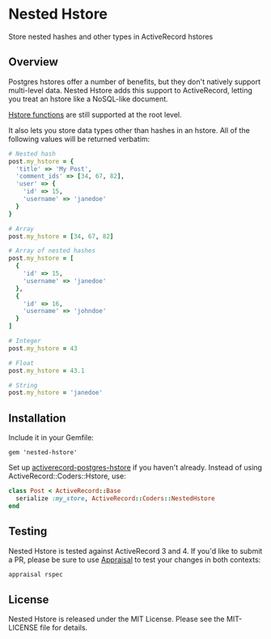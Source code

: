Nested Hstore
=============
Store nested hashes and other types in ActiveRecord hstores

Overview
--------

Postgres hstores offer a number of benefits, but they don't natively support multi-level data. Nested Hstore adds this support to ActiveRecord, letting you treat an hstore like a NoSQL-like document.

[Hstore functions](http://www.postgresql.org/docs/9.1/static/hstore.html) are still supported at the root level.

It also lets you store data types other than hashes in an hstore. All of the following values will be returned verbatim:

```ruby
# Nested hash
post.my_hstore = {
  'title' => 'My Post',
  'comment_ids' => [34, 67, 82],
  'user' => {
    'id' => 15,
    'username' => 'janedoe'
  }
}

# Array
post.my_hstore = [34, 67, 82]

# Array of nested hashes
post.my_hstore = [
  {
    'id' => 15,
    'username' => 'janedoe'
  },
  {
    'id' => 16,
    'username' => 'johndoe'
  }
]

# Integer
post.my_hstore = 43

# Float
post.my_hstore = 43.1

# String
post.my_hstore = 'janedoe'
```

Installation
------------

Include it in your Gemfile:

    gem 'nested-hstore'

Set up [activerecord-postgres-hstore](https://github.com/diogob/activerecord-postgres-hstore) if you haven't already. Instead of using ActiveRecord::Coders::Hstore, use:

```ruby
class Post < ActiveRecord::Base
  serialize :my_store, ActiveRecord::Coders::NestedHstore
end
```

Testing
-------

Nested Hstore is tested against ActiveRecord 3 and 4. If you'd like to submit a PR, please be sure to use [Appraisal](https://github.com/thoughtbot/appraisal) to test your changes in both contexts:

```bash
appraisal rspec
```

License
-------

Nested Hstore is released under the MIT License. Please see the MIT-LICENSE file for details.
